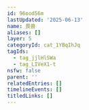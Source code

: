 ```yaml
---
id: 96ood56m
lastUpdated: '2025-06-13'
name: 畏兽
aliases: []
layer: 5
categoryId: cat_1YBqIhJq
tagIds:
  - tag_jjlHlSWa
  - tag_LIVeX1-t
nsfw: false
parent: ''
relatedEntries: []
timelineEvents: []
titledLinks: []
---
```


